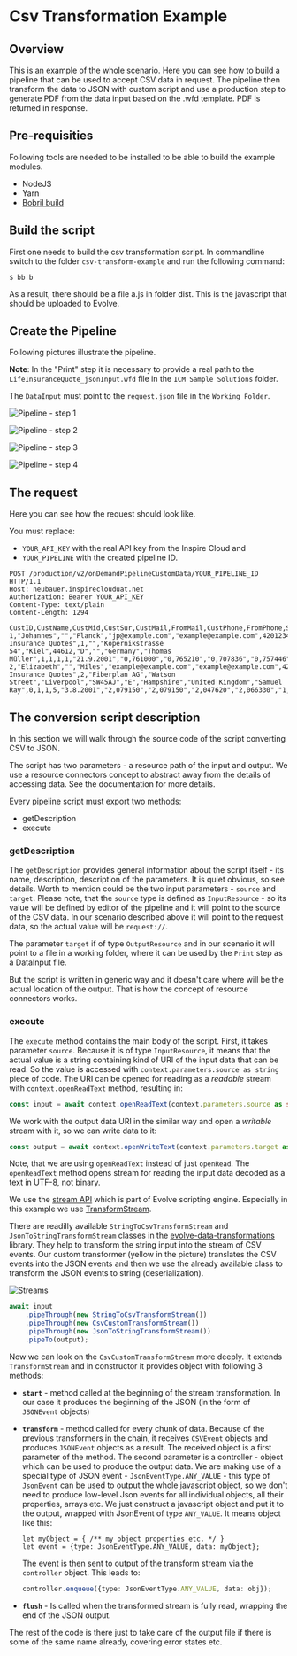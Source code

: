 # Csv Transformation Example

## Overview

This is an example of the whole scenario. Here you can see how to build a pipeline
that can be used to accept CSV data in request. The pipeline then transform the data to JSON with custom script
and use a production step to generate PDF from the data input based on the .wfd template.
PDF is returned in response.

## Pre-requisities
Following tools are needed to be installed to be able to build the example modules.
- NodeJS
- Yarn
- [Bobril build](https://github.com/bobril/bbcore)

## Build the script

First one needs to build the csv transformation script.
In commandline switch to the folder `csv-transform-example` and run the
following command:

```
$ bb b
```
As a result, there should be a file a.js in folder dist. This is the javascript
that should be uploaded to Evolve.

## Create the Pipeline

Following pictures illustrate the pipeline.

**Note**: In the "Print" step it is necessary to provide a real path to
the `LifeInsuranceQuote_jsonInput.wfd` file in the `ICM Sample Solutions` folder.

The `DataInput` must point to the `request.json` file in the `Working Folder`.

![Pipeline - step 1](doc/pipeline-1.png)

![Pipeline - step 2](doc/pipeline-2.png)

![Pipeline - step 3](doc/pipeline-3.png)

![Pipeline - step 4](doc/pipeline-4.png)

## The request
Here you can see how the request should look like.

You must replace:
- `YOUR_API_KEY` with the real API key from the Inspire Cloud and
- `YOUR_PIPELINE` with the created pipeline ID.

```
POST /production/v2/onDemandPipelineCustomData/YOUR_PIPELINE_ID HTTP/1.1
Host: neubauer.inspireclouduat.net
Authorization: Bearer YOUR_API_KEY
Content-Type: text/plain
Content-Length: 1294

CustID,CustName,CustMid,CustSur,CustMail,FromMail,CustPhone,FromPhone,Subject,CustGen,CustCompany,CustStreet,CustCity,CustZIP,CustCountry,CustState,CountryLong,Manager,Internet,Phone,Consultant,CustOption,Date,Open,High,Low,Close,Change,LastDate,LastOpen,LastHigh,LastLow,LastClose,LastChange,Initial_Amount,Jan,Feb,Mar,Apr,May,Jun,Jul,Aug,Sep,Oct,Nov,Dec
1,"Johannes","","Planck","jp@example.com","example@example.com",420123456789,420123456789,"Life Insurance Quotes",1,"","Kopernikstrasse 54","Kiel",44612,"D","","Germany","Thomas Müller",1,1,1,1,"21.9.2001","0,761000","0,765210","0,707836","0,757446","-18,91%","28.12.2001","1,022044","1,035114","1,022044","1,032020","2,81%","17000,00","6412,78","6377,56","6204,42","6194,22","6223,57","6201,49","5999,19","5222,12","3787,23","4820,26","5150,97","5160,1",
2,"Elizabeth","","Miles","example@example.com","example@example.com",420123456789,420123456789,"Life Insurance Quotes",2,"Fiberplan AG","Watson Street","Liverpool","SW45AJ","E","Hampshire","United Kingdom","Samuel Ray",0,1,1,5,"3.8.2001","2,079150","2,079150","2,047620","2,066330","1,84%","28.12.2001","1,985710","2,002720","1,982370","1,987260","2,13%","3000,00","2781,3","2660,5","2457,68","2163,41","2101,23","2215,1","2084,79","1916,8","1423,19","1768,96","1900,57","1987,26",
```

## The conversion script description
In this section we will walk through the source code of the script converting CSV to JSON.

The script has two parameters - a resource path of the input and output. We use a resource
connectors concept to abstract away from the details of accessing data.
See the documentation for more details.

Every pipeline script must export two methods:
- getDescription
- execute

### getDescription

The `getDescription` provides general information about the script itself - its name, description,
description of the parameters. It is quiet obvious, so see details. Worth to mention could be
the two input parameters - `source` and `target`. Please note, that the `source` type is defined as
`InputResource` - so its value will be defined by editor of the pipeline and it will point to the
source of the CSV data. In our scenario described above it will point to the request data, so the actual
value will be `request://`.

The parameter `target` if of type `OutputResource` and in our scenario it will point to a file in a
working folder, where it can be used by the `Print` step as a DataInput file.

But the script is written in generic way and it doesn't care where will be the actual location of the output.
That is how the concept of resource connectors works.

### execute

The `execute` method contains the main body of the script. First, it takes parameter `source`. Because it is of type
`InputResource`, it means that the actual value is a string containing kind of URI of the input data that can be read.
So the value is accessed with `context.parameters.source as string` piece of code. The URI can be opened
for reading as a *readable* stream with `context.openReadText` method, resulting in:
```typescript
const input = await context.openReadText(context.parameters.source as string);
```

We work with the output data URI in the similar way and open a *writable* stream with it, so we can write data to it:
```typescript
const output = await context.openWriteText(context.parameters.target as string);
```

Note, that we are using `openReadText` instead of just `openRead`. The `openReadText` method
opens stream for reading the input data decoded as a text in UTF-8, not binary.

We use the [stream API](https://developer.mozilla.org/en-US/docs/Web/API/Streams_API)
which is part of Evolve scripting engine. Especially in this example we
use [TransformStream](https://developer.mozilla.org/en-US/docs/Web/API/TransformStream).

There are readilly available `StringToCsvTransformStream` and `JsonToStringTransformStream`
classes in the [evolve-data-transformations](https://www.npmjs.com/package/@quadient/evolve-data-transformations) library.
They help to transform the string input into the stream of CSV events. Our custom transformer (yellow in the picture)
translates the CSV events into the JSON events and then we use the already available class to transform
the JSON events to string (deserialization).

![Streams](doc/stream-flow.drawio.png)

```typescript
await input
    .pipeThrough(new StringToCsvTransformStream())
    .pipeThrough(new CsvCustomTransformStream())
    .pipeThrough(new JsonToStringTransformStream())
    .pipeTo(output);
```

Now we can look on the `CsvCustomTransformStream` more deeply. It extends `TransformStream` and in constructor it
provides object with following 3 methods:

- **`start`** - method called at the beginning of the stream transformation. In our case it produces the beginning of the JSON (in the form of `JSONEvent` objects)

- **`transform`** - method called for every chunk of data. Because of the previous transformers in the chain,
  it receives `CSVEvent` objects and produces `JSONEvent` objects as a result.
  The received object is a first parameter of the method. The second parameter is a controller - object
  which can be used to produce the output data.
  We are making use of a special type of JSON event - `JsonEventType.ANY_VALUE` - this type
  of `JsonEvent` can be used to output the whole
  javascript object, so we don't need to produce low-level Json events for all individual
  objects, all their properties, arrays etc. We just construct a javascript object and put it to the
  output, wrapped with JsonEvent of type `ANY_VALUE`. It means object like this:
  ```
  let myObject = { /** my object properties etc. */ }
  let event = {type: JsonEventType.ANY_VALUE, data: myObject};
  ```
  The event is then sent to output of the transform stream via the `controller` object. This leads to:
  ```typescript
  controller.enqueue({type: JsonEventType.ANY_VALUE, data: obj});
  ```

- **`flush`** - Is called when the transformed stream is fully read, wrapping the end of the JSON output.

The rest of the code is there just to take care of the output file if there is some of the same name already,
covering error states etc.
